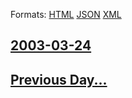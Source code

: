 
Formats: [HTML](2003/03/24/index.html)  [JSON](2003/03/24/index.json)  [XML](2003/03/24/index.xml)  

## [2003-03-24](/news/2003/03/24/index.md)

## [Previous Day...](/news/2003/03/23/index.md)

